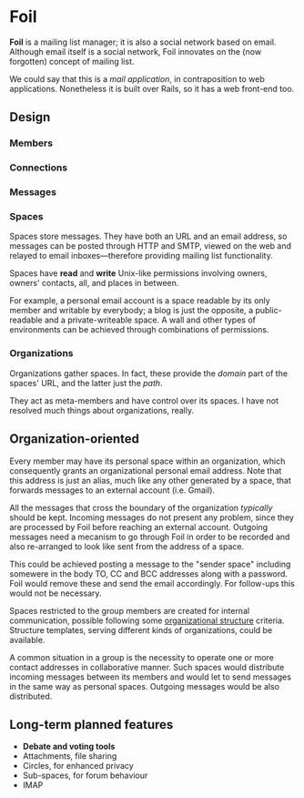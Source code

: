 # Foil

**Foil** is a mailing list manager; it is also a social network based on email. Although email itself is a social network, Foil innovates on the (now forgotten) concept of mailing list.

We could say that this is a *mail application*, in contraposition to web applications. Nonetheless it is built over Rails, so it has a web front-end too.

## Design

### Members

### Connections

### Messages

### Spaces

Spaces store messages. They have both an URL and an email address, so messages can be posted through HTTP and SMTP, viewed on the web and relayed to email inboxes—therefore providing mailing list functionality.

Spaces have **read** and **write** Unix-like permissions involving owners, owners' contacts, all, and places in between.

For example, a personal email account is a space readable by its only member and writable by everybody; a blog is just the opposite, a public-readable and a private-writeable space. A wall and other types of environments can be achieved through combinations of permissions.

### Organizations

Organizations gather spaces. In fact, these provide the *domain* part of the spaces' URL, and the latter just the *path*.

They act as meta-members and have control over its spaces. I have not resolved much things about organizations, really.

## Organization-oriented

Every member may have its personal space within an organization, which consequently grants an organizational personal email address. Note that this address is just an alias, much like any other generated by a space, that forwards messages to an external account (i.e. Gmail).

All the messages that cross the boundary of the organization *typically* should be kept. Incoming messages do not present any problem, since they are processed by Foil before reaching an external account. Outgoing messages need a mecanism to go through Foil in order to be recorded and also re-arranged to look like sent from the address of a space.

This could be achieved posting a message to the "sender space" including somewere in the body TO, CC and BCC addresses along with a password. Foil would remove these and send the email accordingly. For follow-ups this would not be necessary.

Spaces restricted to the group members are created for internal communication, possible following some [organizational structure](http://en.wikipedia.org/wiki/Organizational_structure) criteria. Structure templates, serving different kinds of organizations, could be available.

A common situation in a group is the necessity to operate one or more contact addresses in collaborative manner. Such spaces would distribute incoming messages between its members and would let to send messages in the same way as personal spaces. Outgoing messages would be also distributed.

## Long-term planned features
* **Debate and voting tools**
* Attachments, file sharing
* Circles, for enhanced privacy
* Sub-spaces, for forum behaviour
* IMAP
